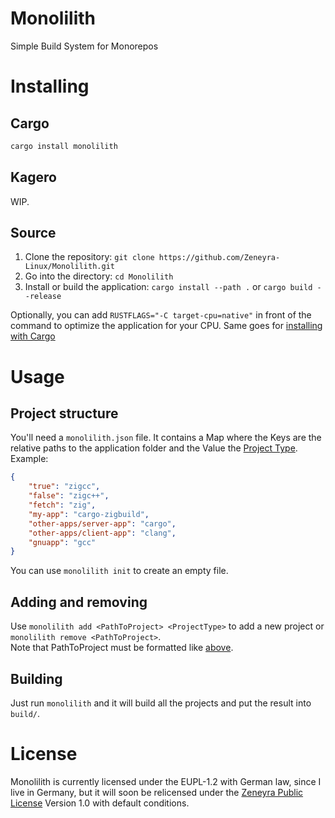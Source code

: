 # Monolilith
Simple Build System for Monorepos

# Installing
## Cargo
```sh
cargo install monolilith
```

## Kagero
WIP.

## Source
1. Clone the repository: `git clone https://github.com/Zeneyra-Linux/Monolilith.git`
2. Go into the directory: `cd Monolilith`
3. Install or build the application: `cargo install --path .` or `cargo build --release`

Optionally, you can add `RUSTFLAGS="-C target-cpu=native"` in front of the command to optimize the application for your CPU. Same goes for [installing with Cargo](#cargo)

# Usage
## Project structure
You'll need a `monolilith.json` file. It contains a Map where the Keys are the relative paths to the application folder and the Value the [Project Type](https://github.com/Zeneyra-Linux/Monolilith/wiki/Project-Types).  
Example:
```json
{
    "true": "zigcc",
    "false": "zigc++",
    "fetch": "zig",
    "my-app": "cargo-zigbuild",
    "other-apps/server-app": "cargo",
    "other-apps/client-app": "clang",
    "gnuapp": "gcc"
}
```
You can use `monolilith init` to create an empty file.

## Adding and removing
Use `monolilith add <PathToProject> <ProjectType>` to add a new project or `monolilith remove <PathToProject>`.  
Note that PathToProject must be formatted like [above](#project-structure).

## Building
Just run `monolilith` and it will build all the projects and put the result into `build/`.

# License
Monolilith is currently licensed under the EUPL-1.2 with German law, since I live in Germany, but it will soon be relicensed under the [Zeneyra Public License](https://github.com/Zeneyra-Linux/Monolilith) Version 1.0 with default conditions.